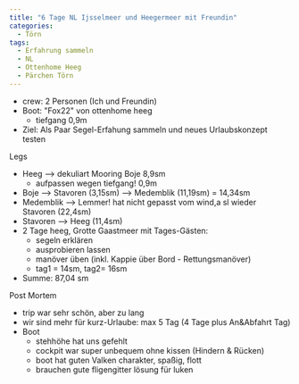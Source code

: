 ```yaml
---
title: "6 Tage NL Ijsselmeer und Heegermeer mit Freundin"
categories:
  - Törn
tags:
  - Erfahrung sammeln
  - NL
  - Ottenhome Heeg
  - Pärchen Törn
---
```


- crew: 2 Personen (Ich und Freundin)
- Boot: "Fox22" von ottenhome heeg
  - tiefgang 0,9m
- Ziel: Als Paar Segel-Erfahung sammeln und neues Urlaubskonzept testen

Legs
- Heeg --> dekuliart Mooring Boje 8,9sm
  - aufpassen wegen tiefgang! 0,9m
- Boje --> Stavoren (3,15sm) --> Medemblik (11,19sm) = 14,34sm
- Medemblik --> Lemmer! hat nicht gepasst vom wind,a sl wieder Stavoren (22,4sm)
- Stavoren --> Heeg (11,4sm)
- 2 Tage heeg, Grotte Gaastmeer mit Tages-Gästen:
  - segeln erklären
  - ausprobieren lassen
  - manöver üben (inkl. Kappie über Bord - Rettungsmanöver)
  - tag1 = 14sm, tag2= 16sm
- Summe: 87,04 sm

Post Mortem
- trip war sehr schön, aber zu lang
- wir sind mehr für kurz-Urlaube: max 5 Tag (4 Tage plus An&Abfahrt Tag)
- Boot
  - stehhöhe hat uns gefehlt
  - cockpit war super unbequem ohne kissen (Hindern & Rücken)
  - boot hat guten Valken charakter, spaßig, flott
  - brauchen gute fligengitter lösung für luken

